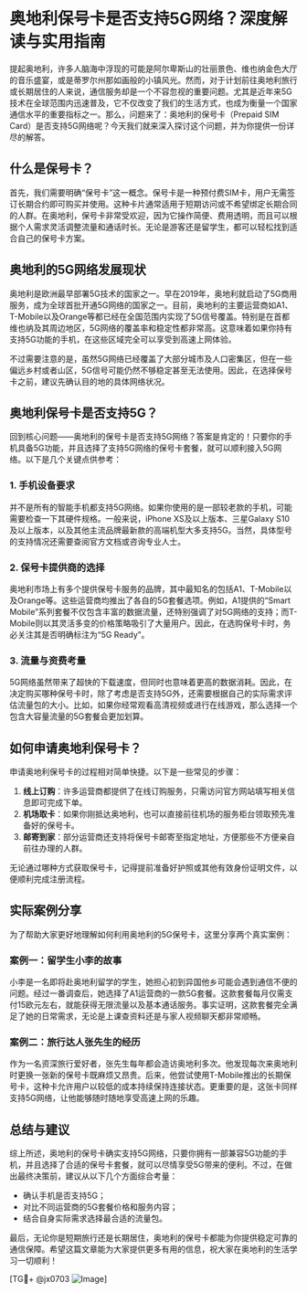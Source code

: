 # 奥地利保号卡是否支持5G网络？深度解读与实用指南

提起奥地利，许多人脑海中浮现的可能是阿尔卑斯山的壮丽景色、维也纳金色大厅的音乐盛宴，或是蒂罗尔州那如画般的小镇风光。然而，对于计划前往奥地利旅行或长期居住的人来说，通信服务却是一个不容忽视的重要问题。尤其是近年来5G技术在全球范围内迅速普及，它不仅改变了我们的生活方式，也成为衡量一个国家通信水平的重要指标之一。那么，问题来了：奥地利的保号卡（Prepaid SIM Card）是否支持5G网络呢？今天我们就来深入探讨这个问题，并为你提供一份详尽的解答。

## 什么是保号卡？

首先，我们需要明确“保号卡”这一概念。保号卡是一种预付费SIM卡，用户无需签订长期合约即可购买并使用。这种卡片通常适用于短期访问或不希望绑定长期合同的人群。在奥地利，保号卡非常受欢迎，因为它操作简便、费用透明，而且可以根据个人需求灵活调整流量和通话时长。无论是游客还是留学生，都可以轻松找到适合自己的保号卡方案。

## 奥地利的5G网络发展现状

奥地利是欧洲最早部署5G技术的国家之一。早在2019年，奥地利就启动了5G商用服务，成为全球首批开通5G网络的国家之一。目前，奥地利的主要运营商如A1、T-Mobile以及Orange等都已经在全国范围内实现了5G信号覆盖。特别是在首都维也纳及其周边地区，5G网络的覆盖率和稳定性都非常高。这意味着如果你持有支持5G功能的手机，在这些区域完全可以享受到高速上网体验。

不过需要注意的是，虽然5G网络已经覆盖了大部分城市及人口密集区，但在一些偏远乡村或者山区，5G信号可能仍然不够稳定甚至无法使用。因此，在选择保号卡之前，建议先确认目的地的具体网络状况。

## 奥地利保号卡是否支持5G？

回到核心问题——奥地利的保号卡是否支持5G网络？答案是肯定的！只要你的手机具备5G功能，并且选择了支持5G网络的保号卡套餐，就可以顺利接入5G网络。以下是几个关键点供参考：

### 1. 手机设备要求
并不是所有的智能手机都支持5G网络。如果你使用的是一部较老款的手机，可能需要检查一下其硬件规格。一般来说，iPhone XS及以上版本、三星Galaxy S10及以上版本，以及其他主流品牌最新款的高端机型大多支持5G。当然，具体型号的支持情况还需要查阅官方文档或咨询专业人士。

### 2. 保号卡提供商的选择
奥地利市场上有多个提供保号卡服务的品牌，其中最知名的包括A1、T-Mobile以及Orange等。这些运营商均推出了各自的5G套餐选项。例如，A1提供的“Smart Mobile”系列套餐不仅包含丰富的数据流量，还特别强调了对5G网络的支持；而T-Mobile则以其灵活多变的价格策略吸引了大量用户。因此，在选购保号卡时，务必关注其是否明确标注为“5G Ready”。

### 3. 流量与资费考量
5G网络虽然带来了超快的下载速度，但同时也意味着更高的数据消耗。因此，在决定购买哪种保号卡时，除了考虑是否支持5G外，还需要根据自己的实际需求评估流量包的大小。比如，如果你经常观看高清视频或进行在线游戏，那么选择一个包含大容量流量的5G套餐会更加划算。

## 如何申请奥地利保号卡？

申请奥地利保号卡的过程相对简单快捷。以下是一些常见的步骤：

1. **线上订购**：许多运营商都提供了在线订购服务，只需访问官方网站填写相关信息即可完成下单。
2. **机场取卡**：如果你刚抵达奥地利，也可以直接前往机场的服务柜台领取预先准备好的保号卡。
3. **邮寄到家**：部分运营商还支持将保号卡邮寄至指定地址，方便那些不方便亲自前往办理的人群。

无论通过哪种方式获取保号卡，记得提前准备好护照或其他有效身份证明文件，以便顺利完成注册流程。

## 实际案例分享

为了帮助大家更好地理解如何利用奥地利的5G保号卡，这里分享两个真实案例：

### 案例一：留学生小李的故事
小李是一名即将赴奥地利留学的学生，她担心初到异国他乡可能会遇到通信不便的问题。经过一番调查后，她选择了A1运营商的一款5G套餐。这款套餐每月仅需支付15欧元左右，就能获得无限流量以及基本通话服务。事实证明，这款套餐完全满足了她的日常需求，无论是上课查资料还是与家人视频聊天都非常顺畅。

### 案例二：旅行达人张先生的经历
作为一名资深旅行爱好者，张先生每年都会造访奥地利多次。他发现每次来奥地利时更换一张新的保号卡既麻烦又昂贵。后来，他尝试使用T-Mobile推出的长期保号卡，这种卡允许用户以较低的成本持续保持连接状态。更重要的是，这张卡同样支持5G网络，让他能够随时随地享受高速上网的乐趣。

## 总结与建议

综上所述，奥地利的保号卡确实支持5G网络，只要你拥有一部兼容5G功能的手机，并且选择了合适的保号卡套餐，就可以尽情享受5G带来的便利。不过，在做出最终决策前，建议从以下几个方面综合考量：
- 确认手机是否支持5G；
- 对比不同运营商的5G套餐价格和服务内容；
- 结合自身实际需求选择最合适的流量包。

最后，无论你是短期旅行还是长期居住，奥地利的保号卡都能为你提供稳定可靠的通信保障。希望这篇文章能为大家提供更多有用的信息，祝大家在奥地利的生活学习一切顺利！

[TG💪+ @jx0703 ![Image](https://github.com/user-attachments/assets/dbca1d08-cadb-493c-b0ec-ad6f7a83f270)]